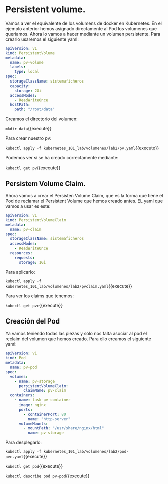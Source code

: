 # Persistent volume.

Vamos a ver el equivalente de los volumens de docker en Kubernetes. En el ejemplo anterior hemos asignado directamente al Pod los volumenes que queríamos. Ahora lo vamos a hacer mediante un volumen persistente. Para crearlo usaremos el siguiente yaml:

```yaml
apiVersion: v1
kind: PersistentVolume
metadata:
  name: pv-volume
  labels:
    type: local
spec:
  storageClassName: sistemaficheros
  capacity:
    storage: 2Gi
  accessModes:
    - ReadWriteOnce
  hostPath:
    path: "/root/data"
```

Creamos el directorio del volumen:

`mkdir data`{{execute}}

Para crear nuestro pv:

`kubectl apply -f kubernetes_101_lab/volumenes/lab2/pv.yaml`{{execute}}

Podemos ver si se ha creado correctamente mediante:

`kubectl get pv`{{execute}}



## Persistem Volume Claim.

Ahora vamos a crear el Persisten Volume Claim, que es la forma que tiene el Pod de reclamar el Persistent Volume que hemos creado antes. EL yaml que vamos a usar es este:

```yaml
apiVersion: v1
kind: PersistentVolumeClaim
metadata:
  name: pv-claim
spec:
  storageClassName: sistemaficheros
  accessModes:
    - ReadWriteOnce
  resources:
    requests:
      storage: 1Gi
```

Para aplicarlo:

`kubectl apply -f kubernetes_101_lab/volumenes/lab2/pvclaim.yaml`{{execute}}

Para ver los claims que tenemos:

`kubectl get pvc`{{execute}}



## Creación del Pod

Ya vamos teniendo todas las piezas y sólo nos falta asociar al pod el reclaim del volumen que hemos creado. Para ello creamos el siguiente yaml:

```yaml
apiVersion: v1
kind: Pod
metadata:
  name: pv-pod
spec:
  volumes:
    - name: pv-storage
      persistentVolumeClaim:
        claimName: pv-claim
  containers:
    - name: task-pv-container
      image: nginx
      ports:
        - containerPort: 80
          name: "http-server"
      volumeMounts:
        - mountPath: "/usr/share/nginx/html"
          name: pv-storage
```

Para desplegarlo:

`kubectl apply -f kubernetes_101_lab/volumenes/lab2/pod-pvc.yaml`{{execute}}

`kubectl get pod`{{execute}}

`kubectl describe pod pv-pod`{{execute}}



